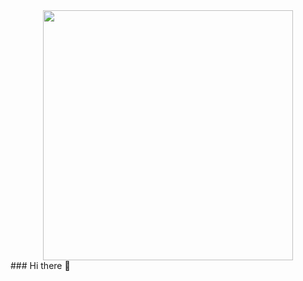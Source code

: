 <div id="header" align="center">
  <img src="https://media.giphy.com/media/v1.Y2lkPTc5MGI3NjExemp6bnVqem14aGJyMHN2NG43Zmswa3JsYXh3bHFqZ3VsZjRhOW91eiZlcD12MV9pbnRlcm5hbF9naWZfYnlfaWQmY3Q9cw/jdPMeyv9rn0hZHh8n9/giphy.gif" width="400" height="400"/>
</div>
### Hi there 👋

<!--
**kimmis254/kimmis254** is a ✨ _special_ ✨ repository because its `README.md` (this file) appears on your GitHub profile.

Here are some ideas to get you started:

- 🔭 I’m currently working on ...
- 🌱 I’m currently learning ...
- 👯 I’m looking to collaborate on ...
- 🤔 I’m looking for help with ...
- 💬 Ask me about ...
- 📫 How to reach me: ...
- 😄 Pronouns: ...
- ⚡ Fun fact: ...
-->
